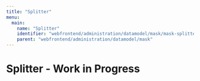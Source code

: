 ```yaml
---
title: "Splitter"
menu:
  main:
    name: "Splitter"
    identifier: "webfrontend/administration/datamodel/mask/mask-splitter"
    parent: "webfrontend/administration/datamodel/mask"
---
```

# Splitter - Work in Progress


